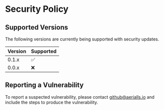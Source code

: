 # Security Policy

## Supported Versions

The following versions are currently being supported with security updates.

| Version | Supported          |
| ------- | ------------------ |
| 0.1.x   | :white_check_mark: |
| 0.0.x   | :x:                |

## Reporting a Vulnerability

To report a suspected vulnerability, please contact github@aerialls.io and include the steps to produce the vulnerability.
